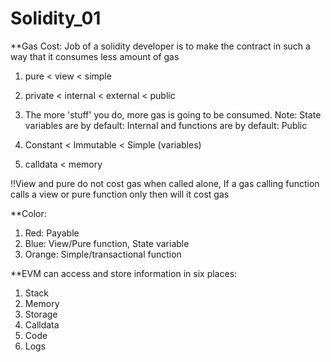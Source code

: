 # Solidity_01

**Gas Cost: 
Job of a solidity developer is to make the contract in such a way that it consumes less amount of gas
1. pure < view < simple

2. private < internal < external < public

3. The more 'stuff' you do, more gas is going to be consumed.
Note: State variables are by default: Internal
and functions are by default: Public

4. Constant < Immutable < Simple (variables)

5. calldata < memory 

!!View and pure do not cost gas when called alone, If a gas calling function calls a view
or pure function only then will it cost gas

**Color:
1. Red: Payable
2. Blue: View/Pure function, State variable
3. Orange: Simple/transactional function


**EVM can access and store information in six places:
1. Stack
2. Memory
3. Storage
4. Calldata
5. Code
6. Logs
